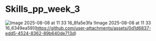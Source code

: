 # Skills_pp_week_3


![Image 2025-08-08 at 11 33 16_8fa5e3fa](https://github.com/user-attachments/assets/287e1666-1fd9-4858-beee-a89350a275a7)
!Image 2025-08-08 at 11 33 16_6349ea59](https://github.com/user-attachments/assets/0d1d6837-edd5-4524-8362-89b640de713d)
